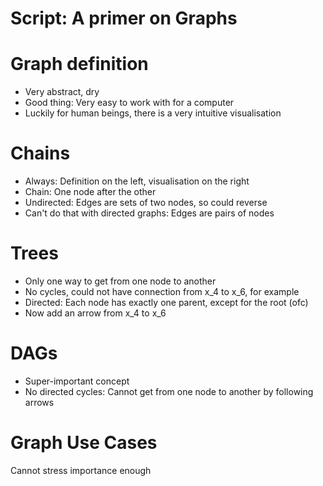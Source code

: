 # Script: A primer on Graphs

# Graph definition

- Very abstract, dry
- Good thing: Very easy to work with for a computer
- Luckily for human beings, there is a very intuitive visualisation

# Chains

- Always: Definition on the left, visualisation on the right
- Chain: One node after the other
- Undirected: Edges are sets of two nodes, so could reverse
- Can't do that with directed graphs: Edges are pairs of nodes

# Trees

- Only one way to get from one node to another
- No cycles, could not have connection from x_4 to x_6, for example
- Directed: Each node has exactly one parent, except for the root (ofc)
- Now add an arrow from x_4 to x_6

# DAGs

- Super-important concept
- No directed cycles: Cannot get from one node to another by following arrows

# Graph Use Cases

Cannot stress importance enough
